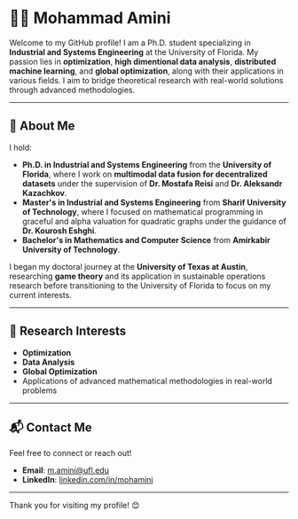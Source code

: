 # 👨‍💻 Mohammad Amini  

Welcome to my GitHub profile! I am a Ph.D. student specializing in **Industrial and Systems Engineering** at the University of Florida. My passion lies in **optimization**, **high dimentional data analysis**, **distributed machine learning**, and **global optimization**, along with their applications in various fields. I aim to bridge theoretical research with real-world solutions through advanced methodologies.

---

## 📜 **About Me**  

I hold:  
- **Ph.D. in Industrial and Systems Engineering** from the **University of Florida**, where I work on **multimodal data fusion for decentralized datasets** under the supervision of **Dr. Mostafa Reisi** and **Dr. Aleksandr Kazachkov**.  
- **Master's in Industrial and Systems Engineering** from **Sharif University of Technology**, where I focused on mathematical programming in graceful and alpha valuation for quadratic graphs under the guidance of **Dr. Kourosh Eshghi**.  
- **Bachelor's in Mathematics and Computer Science** from **Amirkabir University of Technology**.  

I began my doctoral journey at the **University of Texas at Austin**, researching **game theory** and its application in sustainable operations research before transitioning to the University of Florida to focus on my current interests.

---

## 🎯 **Research Interests**  

- **Optimization**  
- **Data Analysis**  
- **Global Optimization**  
- Applications of advanced mathematical methodologies in real-world problems  

---

## 📬 **Contact Me**  

Feel free to connect or reach out!  
- **Email**: [m.amini@ufl.edu](mailto:m.amini@ufl.edu)  
- **LinkedIn**: [linkedin.com/in/mohamini](https://linkedin.com/in/mohamini)  

---

Thank you for visiting my profile! 😊  

